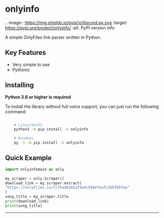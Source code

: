 onlyinfo
==========
.. image:: https://img.shields.io/pypi/v/discord.py.svg
   :target: https://pypi.org/project/onlyinfo/
   :alt: PyPI version info


A simple OnlyFiles link parser written in Python.

Key Features
-------------

- Very simple to use
- Pythonic

Installing
----------

**Python 3.8 or higher is required**

To install the library without full voice support, you can just run the following command:

```sh

    # Linux/macOS
    python3 -m pip install -U onlyinfo

    # Windows
    py -3 -m pip install -U onlyinfo
```

Quick Example
--------------
```python
import onlyinfomain as only
    
my_scraper = only.Scraper()
download_link = my_scraper.extract(
"https://onlyfiles.io/f/75a4b182af9a4c939efeafc16bfbbfee"
)
song_title = my_scraper.title
print(download_link)
print(song_title)
```
------

